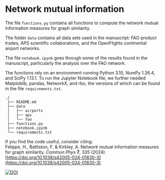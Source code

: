 # Network mutual information

The file `functions.py` contains all functions to compute the network mutual information measures for graph similarity. <br>

The folder `data` contains all data sets used in the manuscript: FAO product trades, APS scientific collaborations, and the OpenFlights continental airport networks. <br>

The file `notebook.ipynb` goes through some of the results found in the manuscript, particularly the analysis over the FAO network. <br>

The functions rely on an environment running Python 3.10, NumPy 1.26.4, and SciPy 1.13.1. To run the Jupyter Notebook file, we further needed Matploblib, pandas, NetworkX, and rbo, the versions of which can be found in the file `requirements.txt`.

```
./
 ├── README.md
 ├── data
 │   ├── airports
 │   ├── aps
 │   └── fao
 ├── functions.py
 ├── notebook.ipynb
 └── requirements.txt
```

If you find the code useful, consider citing: <br>
Felippe, H., Battiston, F. & Kirkley, A. Network mutual information measures for graph similarity. *Commun Phys* **7**, 335 (2024). [https://doi.org/10.1038/s42005-024-01830-3](https://doi.org/10.1038/s42005-024-01830-3)

[![DOI](https://zenodo.org/badge/797095655.svg)](https://zenodo.org/doi/10.5281/zenodo.13145601)
